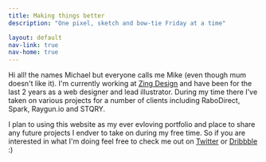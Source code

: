 ```yaml
---
title: Making things better
description: "One pixel, sketch and bow-tie Friday at a time"

layout: default
nav-link: true
nav-home: true
---
```


Hi all! the names Michael but everyone calls me Mike (even though mum doesn't like it).
I'm currently working at <a href="http://zingdesign.com" target="_blank">Zing Design</a> and
have been for the last 2 years as a web designer and lead illustrator. During my time there
I've taken on various projects for a number of clients including RaboDirect, Spark, Raygun.io and STQRY.

I plan to using this website as my ever evloving portfolio and place to share any future
projects I endver to take on during my free time. So if you are interested in what I'm doing
feel free to check me out on <a href="https://twitter.com/macorlett" target="_blank">Twitter</a> or <a href="https://dribbble.com/macorlett" target="_blank">Dribbble</a> :)